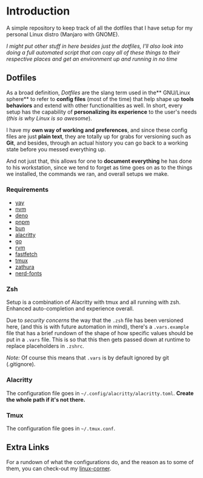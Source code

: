 # Introduction

A simple repository to keep track of all the dotfiles that I have setup for my
personal Linux distro (Manjaro with GNOME).

_I might put other stuff in here besides just the dotfiles, I'll also look into
doing a full automated script that can copy all of these things to their respective
places and get an environment up and running in no time_

## Dotfiles

As a broad definition, _Dotfiles_ are the slang term used in the** GNU/Linux sphere**
to refer to **config files** (most of the time) that help shape up **tools behaviors**
and extend with other functionalities as well. In short, every setup has the
capability of **personalizing its experience** to the user's needs (_this is why Linux
is so awesome_).

I have my **own way of working and preferences**, and since these config files are
just **plain text**, they are totally up for grabs for versioning such as **Git**,
and besides, through an actual history you can go back to a working state before
you messed everything up.

And not just that, this allows for one to **document everything** he has done to his
workstation, since we tend to forget as time goes on as to the things we installed,
the commands we ran, and overall setups we make.

### Requirements

- [yay](https://itsfoss.com/install-yay-arch-linux/)
- [nvm](https://github.com/nvm-sh/nvm?tab=readme-ov-file#installing-and-updating)
- [deno](https://docs.deno.com/runtime/getting_started/installation/)
- [pnpm](https://pnpm.io/installation)
- [bun](https://bun.com/docs/installation)
- [alacritty](https://github.com/alacritty/alacritty/blob/master/INSTALL.md)
- [go](https://go.dev/doc/install)
- [rvm](https://rvm.io/rvm/install)
- [fastfetch](https://itsfoss.com/install-yay-arch-linux/)
- [tmux](https://github.com/tmux/tmux/wiki/Installing)
- [zathura](https://archlinux.org/packages/extra/x86_64/zathura/)
- [nerd-fonts](https://archlinux.org/groups/any/nerd-fonts/)

### Zsh

Setup is a combination of Alacritty with tmux and all running with zsh. Enhanced
auto-completion and experience overall.

Due to _security concerns_ the way that the `.zsh` file has been versioned here,
(and this is with future automation in mind), there's a `.vars.example` file that
has a brief rundown of the shape of how specific values should be put in a `.vars`
file. This is so that this then gets passed down at runtime to replace placeholders
in `.zshrc`.

_Note:_ Of course this means that `.vars` is by default ignored by git (.gitignore).

### Alacritty

The configuration file goes in `~/.config/alacritty/alacritty.toml`. **Create the whole
path if it's not there.**

### Tmux

The configuration file goes in `~/.tmux.conf`.

## Extra Links

For a rundown of what the configurations do, and the reason as to some of them,
you can check-out my [linux-corner](https://linux-corner.dsbalderrama.top/).
